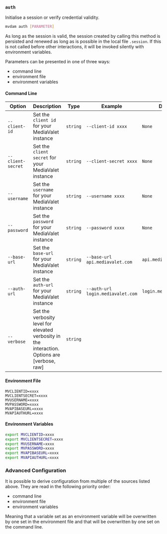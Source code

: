 ### `auth`

Initialise a session or verify credential validity. 

```bash
mvdam auth [PARAMETER]
```
As long as the session is valid, the session created by calling this method is persisted and renewed as long as is possible in the local file `.session`. If this is not called before other interactions, it will be invoked silently with environment variables.

Parameters can be presented in one of three ways:
- command line
- environment file
- environment variables

#### Command Line
| Option            | Description                                                  | Type     | Example | Default |
|-------------------|--------------------------------------------------------------|----------|---------|---------|
| `--client-id`     | Set the `client id` for your MediaValet instance             | `string` | `--client-id xxxx` | `None` |
| `--client-secret` | Set the `client secret` for your MediaValet instance         | `string` | `--client-secret xxxx` | `None` |
| `--username`      | Set the `username` for your MediaValet instance              | `string` | `--username xxxx` | `None` |
| `--password`      | Set the `password` for your MediaValet instance              | `string` | `--password xxxx` | `None` |
| `--base-url`      | Set the `base-url` for your MediaValet instance              | `string` | `--base-url api.mediavalet.com` | `api.mediavalet.com` |
| `--auth-url`      | Set the `auth-url` for your MediaValet instance              | `string` | `--auth-url login.mediavalet.com` | `login.mediavalet.com` |
| `--verbose`       | Set the verbosity level for elevated verbosity in the interaction. Options are [verbose, raw] | `string` |

#### Environment File

```env
MVCLIENTID=xxxx
MVCLIENTSECRET=xxxx
MVUSERNAME=xxxx
MVPASSWORD=xxxx
MVAPIBASEURL=xxxx
MVAPIAUTHURL=xxxx
```

#### Environment Variables

```bash
export MVCLIENTID=xxxx
export MVCLIENTSECRET=xxxx
export MVUSERNAME=xxxx
export MVPASSWORD=xxxx
export MVAPIBASEURL=xxxx
export MVAPIAUTHURL=xxxx
```

### Advanced Configuration

It is possible to derive configuration from multiple of the sources listed above. They are read in the following priority order:
- command line
- environment file
- environment variables

Meaning that a variable set as an environment variable will be overwritten by one set in the environment file and that will be overwritten by one set on the command line.